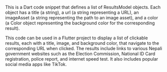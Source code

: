 This is a Dart code snippet that defines a list of ResultsModel objects. Each object has a title (a string), a url (a string representing a URL), an imageAsset (a string representing the path to an image asset), and a color (a Color object representing the background color for the corresponding result).

This code can be used in a Flutter project to display a list of clickable results, each with a title, image, and background color, that navigate to the corresponding URL when clicked. The results include links to various Nepali government websites such as the Election Commission, National ID Card registration, police report, and internet speed test. It also includes popular social media apps like TikTok.